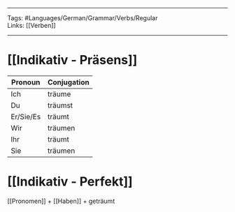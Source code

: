 ___
Tags: #Languages/German/Grammar/Verbs/Regular  
Links: [[Verben]]
___
# [[Indikativ - Präsens]]
Pronoun|Conjugation
------------ | ------------
Ich | träume
Du | träumst
Er/Sie/Es | träumt
Wir | träumen
Ihr | träumt
Sie | träumen


# [[Indikativ - Perfekt]]
[[Pronomen]] + [[Haben]] + geträumt